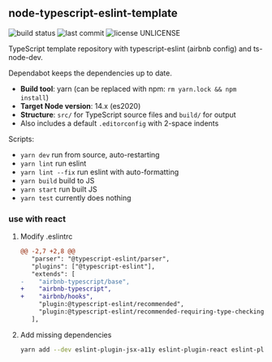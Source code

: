 ## node-typescript-eslint-template

![build status](https://github.com/nihalgonsalves/node-typescript-eslint-template/workflows/build/badge.svg)
![last commit](https://img.shields.io/github/last-commit/nihalgonsalves/node-typescript-eslint-template)
![license UNLICENSE](https://img.shields.io/github/license/nihalgonsalves/node-typescript-eslint-template?color=brightgreen)

TypeScript template repository with typescript-eslint (airbnb config) and ts-node-dev.

Dependabot keeps the dependencies up to date.

- **Build tool**: yarn (can be replaced with npm: `rm yarn.lock && npm install`)
- **Target Node version**: 14.x (es2020)
- **Structure**: `src/` for TypeScript source files and `build/` for output
- Also includes a default `.editorconfig` with 2-space indents

Scripts:

- `yarn dev` run from source, auto-restarting
- `yarn lint` run eslint
- `yarn lint --fix` run eslint with auto-formatting
- `yarn build` build to JS
- `yarn start` run built JS
- `yarn test` currently does nothing

### use with react

1. Modify .eslintrc

    ```diff
    @@ -2,7 +2,8 @@
       "parser": "@typescript-eslint/parser",
       "plugins": ["@typescript-eslint"],
       "extends": [
    -    "airbnb-typescript/base", 
    +    "airbnb-typescript",
    +    "airbnb/hooks",
         "plugin:@typescript-eslint/recommended",
         "plugin:@typescript-eslint/recommended-requiring-type-checking"
       ],
    ```

2. Add missing dependencies

    ```sh
    yarn add --dev eslint-plugin-jsx-a11y eslint-plugin-react eslint-plugin-react-hooks
    ```
